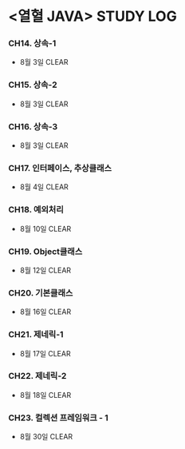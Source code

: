 # <열혈 JAVA> STUDY LOG

### CH14. 상속-1
- 8월 3일 CLEAR
### CH15. 상속-2
- 8월 3일 CLEAR
### CH16. 상속-3
- 8월 3일 CLEAR
### CH17. 인터페이스, 추상클래스
- 8월 4일 CLEAR
### CH18. 예외처리
- 8월 10일 CLEAR
### CH19. Object클래스
- 8월 12일 CLEAR
### CH20. 기본클래스
- 8월 16일 CLEAR
### CH21. 제네릭-1
- 8월 17일 CLEAR
### CH22. 제네릭-2
- 8월 18일 CLEAR
### CH23. 컬렉션 프레임워크 - 1
- 8월 30일 CLEAR
